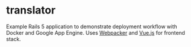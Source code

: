 translator
==========

Example Rails 5 application to demonstrate deployment workflow with Docker and Google App Engine. Uses [Webpacker](https://github.com/rails/webpacker) and [Vue.js](https://vuejs.org/) for frontend stack.
